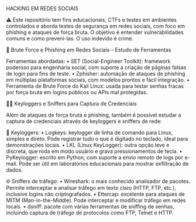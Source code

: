 HACKING EM REDES SOCIAIS

⚠️ Este repositório tem fins educacionais, CTFs e testes em ambientes controlados e aborda testes de segurança em redes sociais, com foco em phishing e ataques de força bruta. 
O objetivo é entender vulnerabilidades comuns e como preveni-las. O uso indevido é crime.

🔐 Brute Force e Phishing em Redes Sociais – Estudo de Ferramentas

Ferramentas abordadas:
 • SET (Social-Engineer Toolkit): framework poderoso para engenharia social, com suporte a criação de páginas falsas de login para fins de teste.
 • Zphisher: automação de ataques de phishing em múltiplas plataformas sociais, com modelos prontos e fácil integração.
 • Ferramenta de Brute Force do Kali Linux: usada para testar senhas fracas por força bruta em logins públicos ou APIs mal protegidas.

🕵️‍♂️ Keyloggers e Sniffers para Captura de Credenciais

Além de ataques de força bruta e phishing, também é possível estudar a captura de credenciais através de keyloggers e sniffers de rede:

🔑 Keyloggers:
 • Logkeys: keylogger de linha de comando para Linux, simples e direto. Pode registrar tudo o que é digitado no teclado, ideal para demonstrações locais.
 • LKL (Linux KeyLogger): outra opção leve e discreta, que roda em modo usuário e grava pressionamentos de tecla.
 • PyKeylogger: escrito em Python, com suporte a envio remoto de logs por e-mail. Pode ser útil em laboratórios educacionais para mostrar exfiltração de dados.

🌐 Sniffers de tráfego:
 • Wireshark: o mais conhecido analisador de pacotes. Permite interceptar e analisar tráfego em texto claro (HTTP, FTP, etc.), inclusive logins não criptografados.
 • Ettercap: excelente para ataques de MITM (Man-in-the-Middle). Pode interceptar e modificar tráfego em redes locais.
 • dsniff: pacote com várias ferramentas de sniffing de senhas, incluindo captura de tráfego de protocolos como FTP, Telnet e HTTP.
